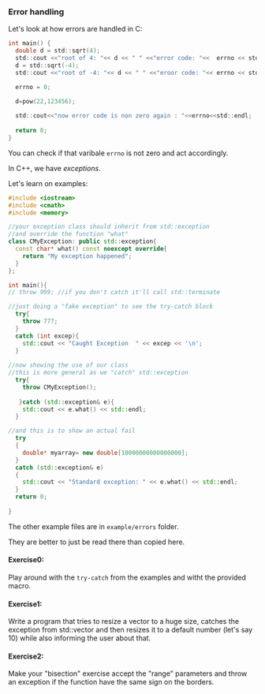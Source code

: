 ### Error handling

Let's look at how errors are handled in C:

```C
int main() {
  double d = std::sqrt(4);
  std::cout <<"root of 4: "<< d << " " <<"error code: "<<  errno << std::endl;
  d = std::sqrt(-4);
  std::cout <<"root of -4: "<< d << " " <<"eroor code: "<< errno << std::endl;

  errno = 0;

  d=pow(22,123456);
   
  std::cout<<"now error code is non zero again : "<<errno<<std::endl;
    
  return 0;
}

```

You can check if that varibale `errno` is not zero and act accordingly.



In C++, we have *exceptions*.

Let's learn on examples:

```cpp
#include <iostream>
#include <cmath>
#include <memory>

//your exception class should inherit from std::exception
//and override the function "what"
class CMyException: public std::exception{
  const char* what() const noexcept override{
    return "My exception happened";
  }
};

int main(){
// throw 999; //if you don't catch it'll call std::terminate   

//just doing a "fake exception" to see the try-catch block
  try{
    throw 777;
  }
  catch (int excep){
    std::cout << "Caught Exception  " << excep << '\n';
  }
 
//now showing the use of our class
//this is more general as we "catch" std::exception
  try{
    throw CMyException();    
        
   }catch (std::exception& e){
    std::cout << e.what() << std::endl;
  }

//and this is to show an actual fail
  try
  {
    double* myarray= new double[10000000000000000];
  }
  catch (std::exception& e)
  {
    std::cout << "Standard exception: " << e.what() << std::endl;
  }
  return 0;
 
}
```

The other example files are in `example/errors` folder.

They are better to just be read there than copied here.

#### Exercise0:

Play around with the `try-catch` from the examples and witht the provided macro.


#### Exercise1:
Write a program that tries to resize a vector to a huge size, catches the exception from std::vector and then resizes it to a default number (let's say 10) while also informing the user about that.


#### Exercise2:
Make your "bisection" exercise accept the "range" parameters and throw an exception if the function have the same sign on the borders.












